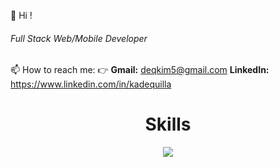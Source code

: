 👋 Hi ! <h6>Full Stack Web/Mobile Developer</h6>
 📫 How to reach me: :point_right: <b>Gmail:</b> deqkim5@gmail.com <b>LinkedIn:</b> https://www.linkedin.com/in/kadequilla

<h1 align="center">Skills</h1>
<p align="center">
  <a href="https://skillicons.dev">
    <img src="https://skillicons.dev/icons?i=git,docker,java,spring,javascript,typescript,vuejs,nuxtjs,flutter" />
  </a>
</p>
